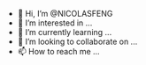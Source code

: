 - 👋 Hi, I’m @NICOLASFENG
- 👀 I’m interested in ...
- 🌱 I’m currently learning ...
- 💞️ I’m looking to collaborate on ...
- 📫 How to reach me ...

<!---
NICOLASFENG/NICOLASFENG is a ✨ special ✨ repository because its `README.md` (this file) appears on your GitHub profile.
You can click the Preview link to take a look at your changes.
--->
